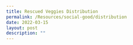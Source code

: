 ```yaml
---
title: Rescued Veggies Distribution
permalink: /Resources/social-good/distribution
date: 2022-03-15
layout: post
description: ""
---
```

